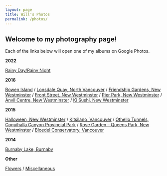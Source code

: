 ```yaml
---
layout: page
title: Will's Photos
permalink: /photos/
---
```


<h2>Welcome to my photography page!</h2>
<p>Each of the links below will open one of my albums on Google Photos.</p>
<p><strong>2022</strong></p>
<p><a href="https://photos.app.goo.gl/psYS9o75ny6DcUas8">Rainy Day/Rainy Night</a>

<p><strong>2016</strong></p>
<p><a href="https://goo.gl/photos/SYJvJs4A8mnTQqxx8">Bowen Island</a> / <a href="https://goo.gl/photos/58D2zdMSz2J7G2TM9">Lonsdale Quay, North Vancouver</a> / <a href="https://goo.gl/photos/sRjaVNacDbNsnuCg6">Friendship Gardens, New Westminster</a> / <a href="https://goo.gl/photos/ybfhV5uuvoNLAaG96">Front Street, New Westminster</a> / <a href="https://goo.gl/photos/5qDA7pHKtUSPGksVA">Pier Park, New Westminster</a> / <a href="https://goo.gl/photos/NmXPzNd7VS8B16cR8">Anvil Centre, New Westminster</a> / <a href="https://goo.gl/photos/ZBSZMJ2AxpN4mgUx6">Ki Sushi, New Westminster</a></p>
<p><strong>2015</strong></p>
<p><a href="https://goo.gl/photos/MVLjLm1h2voYW7DF9">Halloween, New Westminster</a> / <a href="https://goo.gl/photos/mJeAqY5EdLj8X3TZ9">Kitsilano, Vancouver</a> / <a href="https://goo.gl/photos/CMR87mHqzJetw1gN6">Othello Tunnels, Coquihalla Canyon Provincial Park</a> / <a href="https://goo.gl/photos/cGBKXzvnQGHCqfSb6">Rose Garden &#8211; Queens Park, New Westminster</a> / <a href="https://goo.gl/photos/jQk1dRLcrnJtnu4Y7">Bloedel Conservatory, Vancouver</a></p>
<p><strong>2014</strong></p>
<p><a href="https://goo.gl/photos/2EyauPFAsc8GqALe8">Burnaby Lake, Burnaby</a></p>
<p><strong>Other</strong></p>
<p><a href="https://goo.gl/photos/h24XcrhvJ8W2g3B26">Flowers</a> / <a href="https://goo.gl/photos/XPhu2auTHDgkfs5i8">Miscellaneous</a></p>